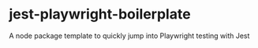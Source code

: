 # jest-playwright-boilerplate
A node package template to quickly jump into Playwright testing with Jest

